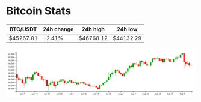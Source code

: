 # Bitcoin Stats

BTC/USDT|24h change|24h high|24h low|
|---|---|---|---|
|$45267.81|-2.41%|$46768.12|$44132.29|

<img src="./chart.svg">
